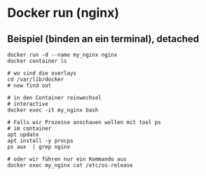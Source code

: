 # Docker run  (nginx) 

## Beispiel (binden an ein terminal), detached

```
docker run -d --name my_nginx nginx
docker container ls 
```

```
# wo sind die overlays
cd /var/lib/docker
# now find out 
```


```
# in den Container reinwechsel
# interactive 
docker exec -it my_nginx bash
```

```
# Falls wir Prozesse anschauen wollen mit tool ps
# im container
apt update
apt install -y procps
ps aux  | grep nginx 

# oder wir führen nur ein Kommando aus
docker exec my_nginx cat /etc/os-release

```
